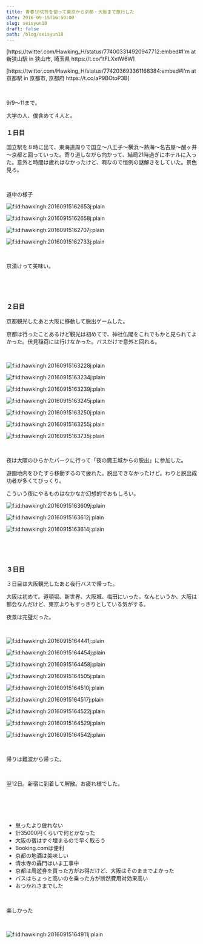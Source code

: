```yaml
---
title: 青春18切符を使って東京から京都・大阪まで旅行した
date: 2016-09-15T16:50:00
slug: seisyun18
draft: false
path: /blog/seisyun18
---
```


<p>[https://twitter.com/Hawking_H/status/774003314920947712:embed#I'm at 新狭山駅 in 狭山市, 埼玉県 https://t.co/1tFLXxtW6W]</p>
<p>[https://twitter.com/Hawking_H/status/774203693361168384:embed#I'm at 京都駅 in 京都市, 京都府 https://t.co/aP9BOtoP3B]</p>
<p> </p>
<p>9/9～11まで。</p>
<p>大学の人、僕含めて４人と。</p>
<h3>１日目</h3>
<p>国立駅を８時に出て、東海道周りで国立～八王子～横浜～熱海～名古屋～醒ヶ井～京都と回っていった。寄り道しながら向かって、結局21時過ぎにホテルに入った。意外と時間は疲れはなかったけど、暇なので恒例の謎解きをしていた。景色見ろ。</p>
<p> </p>
<p>道中の様子</p>
<p><img class="hatena-fotolife" title="f:id:hawkingh:20160915162653j:plain" src="https://cdn-ak.f.st-hatena.com/images/fotolife/h/hawkingh/20160915/20160915162653.jpg" alt="f:id:hawkingh:20160915162653j:plain" /></p>
<p><img class="hatena-fotolife" title="f:id:hawkingh:20160915162658j:plain" src="https://cdn-ak.f.st-hatena.com/images/fotolife/h/hawkingh/20160915/20160915162658.jpg" alt="f:id:hawkingh:20160915162658j:plain" /></p>
<p><img class="hatena-fotolife" title="f:id:hawkingh:20160915162707j:plain" src="https://cdn-ak.f.st-hatena.com/images/fotolife/h/hawkingh/20160915/20160915162707.jpg" alt="f:id:hawkingh:20160915162707j:plain" /></p>
<p><img class="hatena-fotolife" title="f:id:hawkingh:20160915162733j:plain" src="https://cdn-ak.f.st-hatena.com/images/fotolife/h/hawkingh/20160915/20160915162733.jpg" alt="f:id:hawkingh:20160915162733j:plain" /></p>
<p> </p>
<p>京漬けって美味い。</p>
<p> </p>
<p> </p>
<h3>２日目</h3>
<p>京都観光したあと大阪に移動して脱出ゲームした。</p>
<p>京都は行ったことあるけど観光は初めてで、神社仏閣をこれでもかと見られてよかった。伏見稲荷には行けなかった。バスだけで意外と回れる。</p>
<p> </p>
<p><img class="hatena-fotolife" title="f:id:hawkingh:20160915163228j:plain" src="https://cdn-ak.f.st-hatena.com/images/fotolife/h/hawkingh/20160915/20160915163228.jpg" alt="f:id:hawkingh:20160915163228j:plain" /></p>
<p><img class="hatena-fotolife" title="f:id:hawkingh:20160915163234j:plain" src="https://cdn-ak.f.st-hatena.com/images/fotolife/h/hawkingh/20160915/20160915163234.jpg" alt="f:id:hawkingh:20160915163234j:plain" /></p>
<p><img class="hatena-fotolife" title="f:id:hawkingh:20160915163239j:plain" src="https://cdn-ak.f.st-hatena.com/images/fotolife/h/hawkingh/20160915/20160915163239.jpg" alt="f:id:hawkingh:20160915163239j:plain" /></p>
<p><img class="hatena-fotolife" title="f:id:hawkingh:20160915163245j:plain" src="https://cdn-ak.f.st-hatena.com/images/fotolife/h/hawkingh/20160915/20160915163245.jpg" alt="f:id:hawkingh:20160915163245j:plain" /></p>
<p><img class="hatena-fotolife" title="f:id:hawkingh:20160915163250j:plain" src="https://cdn-ak.f.st-hatena.com/images/fotolife/h/hawkingh/20160915/20160915163250.jpg" alt="f:id:hawkingh:20160915163250j:plain" /></p>
<p><img class="hatena-fotolife" title="f:id:hawkingh:20160915163255j:plain" src="https://cdn-ak.f.st-hatena.com/images/fotolife/h/hawkingh/20160915/20160915163255.jpg" alt="f:id:hawkingh:20160915163255j:plain" /></p>
<p><img class="hatena-fotolife" title="f:id:hawkingh:20160915163735j:plain" src="https://cdn-ak.f.st-hatena.com/images/fotolife/h/hawkingh/20160915/20160915163735.jpg" alt="f:id:hawkingh:20160915163735j:plain" /></p>
<p> </p>
<p>夜は大阪のひらかたパークに行って「夜の魔王城からの脱出」に参加した。</p>
<p>遊園地内をひたすら移動するので疲れた。脱出できなかったけど。わりと脱出成功者が多くてびっくり。</p>
<p>こういう夜にやるものはなかなか幻想的でおもしろい。</p>
<p><img class="hatena-fotolife" title="f:id:hawkingh:20160915163609j:plain" src="https://cdn-ak.f.st-hatena.com/images/fotolife/h/hawkingh/20160915/20160915163609.jpg" alt="f:id:hawkingh:20160915163609j:plain" /></p>
<p><img class="hatena-fotolife" title="f:id:hawkingh:20160915163612j:plain" src="https://cdn-ak.f.st-hatena.com/images/fotolife/h/hawkingh/20160915/20160915163612.jpg" alt="f:id:hawkingh:20160915163612j:plain" /></p>
<p><img class="hatena-fotolife" title="f:id:hawkingh:20160915163614j:plain" src="https://cdn-ak.f.st-hatena.com/images/fotolife/h/hawkingh/20160915/20160915163614.jpg" alt="f:id:hawkingh:20160915163614j:plain" /></p>
<p> </p>
<p> </p>
<h3>３日目</h3>
<p>３日目は大阪観光したあと夜行バスで帰った。</p>
<p>大阪は初めて。道頓堀、新世界、大阪城、梅田にいった。なんというか、大阪は都会なんだけど、東京よりもすっきりとしている気がする。</p>
<p>夜景は完璧だった。</p>
<p> </p>
<p><img class="hatena-fotolife" title="f:id:hawkingh:20160915164441j:plain" src="https://cdn-ak.f.st-hatena.com/images/fotolife/h/hawkingh/20160915/20160915164441.jpg" alt="f:id:hawkingh:20160915164441j:plain" /></p>
<p><img class="hatena-fotolife" title="f:id:hawkingh:20160915164454j:plain" src="https://cdn-ak.f.st-hatena.com/images/fotolife/h/hawkingh/20160915/20160915164454.jpg" alt="f:id:hawkingh:20160915164454j:plain" /></p>
<p><img class="hatena-fotolife" title="f:id:hawkingh:20160915164458j:plain" src="https://cdn-ak.f.st-hatena.com/images/fotolife/h/hawkingh/20160915/20160915164458.jpg" alt="f:id:hawkingh:20160915164458j:plain" /></p>
<p><img class="hatena-fotolife" title="f:id:hawkingh:20160915164505j:plain" src="https://cdn-ak.f.st-hatena.com/images/fotolife/h/hawkingh/20160915/20160915164505.jpg" alt="f:id:hawkingh:20160915164505j:plain" /></p>
<p><img class="hatena-fotolife" title="f:id:hawkingh:20160915164510j:plain" src="https://cdn-ak.f.st-hatena.com/images/fotolife/h/hawkingh/20160915/20160915164510.jpg" alt="f:id:hawkingh:20160915164510j:plain" /></p>
<p><img class="hatena-fotolife" title="f:id:hawkingh:20160915164517j:plain" src="https://cdn-ak.f.st-hatena.com/images/fotolife/h/hawkingh/20160915/20160915164517.jpg" alt="f:id:hawkingh:20160915164517j:plain" /></p>
<p><img class="hatena-fotolife" title="f:id:hawkingh:20160915164522j:plain" src="https://cdn-ak.f.st-hatena.com/images/fotolife/h/hawkingh/20160915/20160915164522.jpg" alt="f:id:hawkingh:20160915164522j:plain" /></p>
<p><img class="hatena-fotolife" title="f:id:hawkingh:20160915164529j:plain" src="https://cdn-ak.f.st-hatena.com/images/fotolife/h/hawkingh/20160915/20160915164529.jpg" alt="f:id:hawkingh:20160915164529j:plain" /></p>
<p><img class="hatena-fotolife" title="f:id:hawkingh:20160915164542j:plain" src="https://cdn-ak.f.st-hatena.com/images/fotolife/h/hawkingh/20160915/20160915164542.jpg" alt="f:id:hawkingh:20160915164542j:plain" /></p>
<p> </p>
<p>帰りは難波から帰った。　</p>
<p> </p>
<p>翌12日。新宿に到着して解散。お疲れ様でした。</p>
<p> </p>
<h3> </h3>
<ul>
<li>思ったより疲れない</li>
<li>計35000円くらいで何とかなった</li>
<li>大阪の宿はすぐ埋まるので早く取ろう</li>
<li>Booking.comは便利</li>
<li>京都の地酒は美味しい</li>
<li>清水寺の轟門はいま工事中</li>
<li>京都は周遊券を買った方がお得だけど、大阪はそのままでよかった</li>
<li>バスはちょっと高いのを乗った方が断然費用対効果高い</li>
<li>おつかれさまでした</li>
</ul>
<p> </p>
<p>楽しかった</p>
<p> </p>
<p><img class="hatena-fotolife" title="f:id:hawkingh:20160915164911j:plain" src="https://cdn-ak.f.st-hatena.com/images/fotolife/h/hawkingh/20160915/20160915164911.jpg" alt="f:id:hawkingh:20160915164911j:plain" /></p>
<p> </p>
